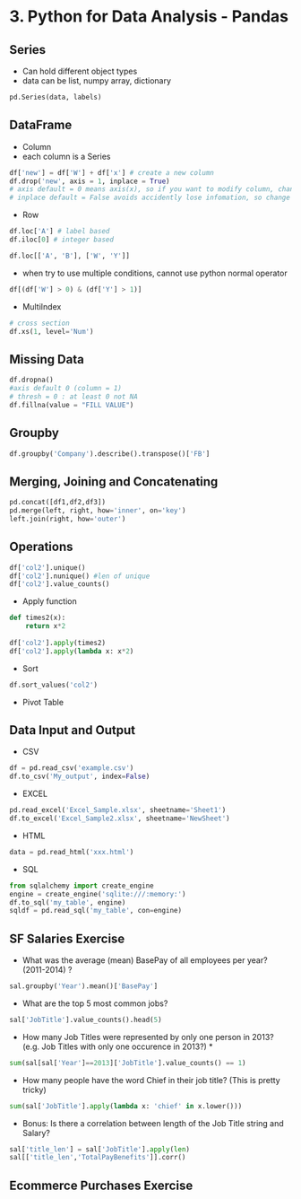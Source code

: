 # 3. Python for Data Analysis - Pandas
## Series
* Can hold different object types
* data can be list, numpy array, dictionary
```python
pd.Series(data, labels)
```

## DataFrame
* Column
* each column is a Series
```python
df['new'] = df['W'] + df['x'] # create a new column
df.drop('new', axis = 1, inplace = True)
# axis default = 0 means axis(x), so if you want to modify column, change the axis to 1
# inplace default = False avoids accidently lose infomation, so change the inplace to True will renew the infomation
```
* Row
```python
df.loc['A'] # label based
df.iloc[0] # integer based

df.loc[['A', 'B'], ['W', 'Y']]
```

* when try to use multiple conditions, cannot use python normal operator
```python
df[(df['W'] > 0) & (df['Y'] > 1)]
```
* MultiIndex
```python
# cross section
df.xs(1, level='Num')
```

## Missing Data
```python
df.dropna() 
#axis default 0 (column = 1)
# thresh = 0 : at least 0 not NA
df.fillna(value = "FILL VALUE")
```

## Groupby
```python
df.groupby('Company').describe().transpose()['FB']
```
## Merging, Joining and Concatenating
```python
pd.concat([df1,df2,df3])
pd.merge(left, right, how='inner', on='key')
left.join(right, how='outer')
```

## Operations
```python
df['col2'].unique()
df['col2'].nunique() #len of unique
df['col2'].value_counts()
```
* Apply function
```python
def times2(x):
    return x*2
    
df['col2'].apply(times2)
df['col2'].apply(lambda x: x*2)
```

* Sort
```python
df.sort_values('col2')
```
* Pivot Table

## Data Input and Output
* CSV
```python
df = pd.read_csv('example.csv')
df.to_csv('My_output', index=False)
```
* EXCEL
```python
pd.read_excel('Excel_Sample.xlsx', sheetname='Sheet1')
df.to_excel('Excel_Sample2.xlsx', sheetname='NewSheet')
```
* HTML
```python
data = pd.read_html('xxx.html')
```
* SQL
```python
from sqlalchemy import create_engine
engine = create_engine('sqlite:///:memory:')
df.to_sql('my_table', engine)
sqldf = pd.read_sql('my_table', con=engine)
```

## SF Salaries Exercise

* What was the average (mean) BasePay of all employees per year? (2011-2014) ?
```python
sal.groupby('Year').mean()['BasePay']
```

*  What are the top 5 most common jobs? 
```python
sal['JobTitle'].value_counts().head(5)
```

* How many Job Titles were represented by only one person in 2013? (e.g. Job Titles with only one occurence in 2013?) *
```python
sum(sal[sal['Year']==2013]['JobTitle'].value_counts() == 1) 
```

* How many people have the word Chief in their job title? (This is pretty tricky) 
```python
sum(sal['JobTitle'].apply(lambda x: 'chief' in x.lower()))
```

* Bonus: Is there a correlation between length of the Job Title string and Salary? 
```python
sal['title_len'] = sal['JobTitle'].apply(len)
sal[['title_len','TotalPayBenefits']].corr()
```
## Ecommerce Purchases Exercise
